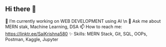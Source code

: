 ## Hi there 👋


🔭 I’m currently working on WEB DEVELOPMENT using AI \n
💬 Ask me about MERN stak, Machine Learning, DSA
📫 How to reach me: https://linktr.ee/SaiKrishna580
✨ Skills: MERN Stack, Git, SQL, OOPs, Postman, Kaggle, Jupyter
